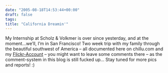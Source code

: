 ```yaml
---
date: "2005-08-18T14:53:44+00:00"
draft: false
tags: 
title: "California Dreamin'"
---
```

My Internship at Scholz & Volkmer is over since yesterday, and at
the moment…we’ll, I’m in San Francisco! Two week trip with my
family through the beautiful southwest of America – all documented
here on chillu.com and my
[Flickr-Account](http://flickr.com/photos/73415165@N00/sets/779963/)
– you might want to leave some comments there – as the
comment-system in this blog is still fucked up… Stay tuned for more
pics and reports! :)